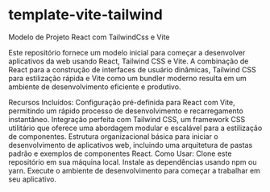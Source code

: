 # template-vite-tailwind
Modelo de Projeto React com TailwindCss e Vite

Este repositório fornece um modelo inicial para começar a desenvolver aplicativos da web usando React, Tailwind CSS e Vite. A combinação de React para a construção de interfaces de usuário dinâmicas, Tailwind CSS para estilização rápida e Vite como um bundler moderno resulta em um ambiente de desenvolvimento eficiente e produtivo.

Recursos Incluídos:
Configuração pré-definida para React com Vite, permitindo um rápido processo de desenvolvimento e recarregamento instantâneo.
Integração perfeita com Tailwind CSS, um framework CSS utilitário que oferece uma abordagem modular e escalável para a estilização de componentes.
Estrutura organizacional básica para iniciar o desenvolvimento de aplicativos web, incluindo uma arquitetura de pastas padrão e exemplos de componentes React.
Como Usar:
Clone este repositório em sua máquina local.
Instale as dependências usando npm ou yarn.
Execute o ambiente de desenvolvimento para começar a trabalhar em seu aplicativo.
